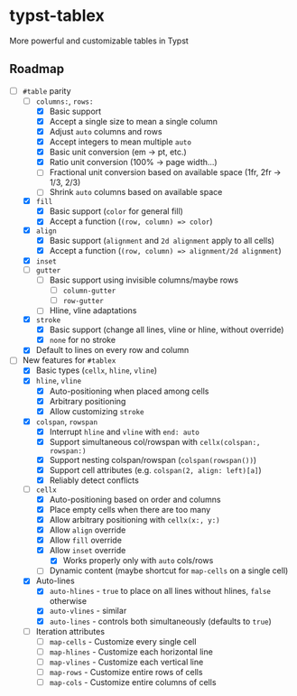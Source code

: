 # typst-tablex
More powerful and customizable tables in Typst

## Roadmap

- [ ] `#table` parity
    - [ ] `columns:`, `rows:`
        - [X] Basic support
        - [X] Accept a single size to mean a single column
        - [X] Adjust `auto` columns and rows
        - [X] Accept integers to mean multiple `auto`
        - [X] Basic unit conversion (em -> pt, etc.)
        - [X] Ratio unit conversion (100% -> page width...)
        - [ ] Fractional unit conversion based on available space (1fr, 2fr -> 1/3, 2/3)
        - [ ] Shrink `auto` columns based on available space
    - [X] `fill`
        - [X] Basic support (`color` for general fill)
        - [X] Accept a function (`(row, column) => color`)
    - [X] `align`
        - [X] Basic support (`alignment` and `2d alignment` apply to all cells)
        - [X] Accept a function (`(row, column) => alignment/2d alignment`)
    - [X] `inset`
    - [ ] `gutter`
        - [ ] Basic support using invisible columns/maybe rows
            - [ ] `column-gutter`
            - [ ] `row-gutter`
        - [ ] Hline, vline adaptations
    - [X] `stroke`
        - [X] Basic support (change all lines, vline or hline, without override)
        - [X] `none` for no stroke
    - [X] Default to lines on every row and column
- [ ] New features for `#tablex`
    - [X] Basic types (`cellx`, `hline`, `vline`)
    - [X] `hline`, `vline`
        - [X] Auto-positioning when placed among cells
        - [X] Arbitrary positioning
        - [X] Allow customizing `stroke`
    - [X] `colspan`, `rowspan`
        - [X] Interrupt `hline` and `vline` with `end: auto`
        - [X] Support simultaneous col/rowspan with `cellx(colspan:, rowspan:)`
        - [X] Support nesting colspan/rowspan (`colspan(rowspan())`)
        - [X] Support cell attributes (e.g. `colspan(2, align: left)[a]`)
        - [X] Reliably detect conflicts
    - [ ] `cellx`
        - [X] Auto-positioning based on order and columns
        - [X] Place empty cells when there are too many
        - [X] Allow arbitrary positioning with `cellx(x:, y:)`
        - [X] Allow `align` override
        - [X] Allow `fill` override
        - [X] Allow `inset` override
            - [X] Works properly only with `auto` cols/rows
        - [ ] Dynamic content (maybe shortcut for `map-cells` on a single cell)
    - [X] Auto-lines
        - [X] `auto-hlines` - `true` to place on all lines without hlines, `false` otherwise
        - [X] `auto-vlines` - similar
        - [X] `auto-lines` - controls both simultaneously (defaults to `true`)
    - [ ] Iteration attributes
        - [ ] `map-cells` - Customize every single cell
        - [ ] `map-hlines` - Customize each horizontal line
        - [ ] `map-vlines` - Customize each vertical line
        - [ ] `map-rows` - Customize entire rows of cells
        - [ ] `map-cols` - Customize entire columns of cells

